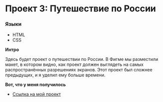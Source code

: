 # Проект 3: Путешествие по России

### Языки
* HTML
* CSS

**Интро**

Здесь будет проект о путешествии по России.
В Фигме мы разместили макет, в котором видно, как проект должен выглядеть на самых распространённых разрешениях экранов.
Этот проект был сложнее предыдущих, и я уделил ему больше времени.

**Вот, что у меня получилось**

* [Ссылка на мой проект](https://vladislavkondratjev.github.io/russian-travel/)
    
